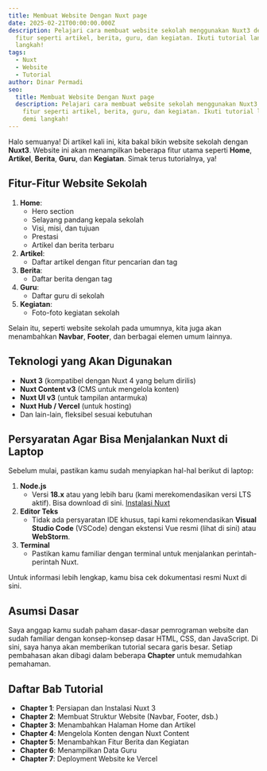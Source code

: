 ```yaml
---
title: Membuat Website Dengan Nuxt page
date: 2025-02-21T00:00:00.000Z
description: Pelajari cara membuat website sekolah menggunakan Nuxt3 dengan
  fitur seperti artikel, berita, guru, dan kegiatan. Ikuti tutorial langkah demi
  langkah!
tags:
  - Nuxt
  - Website
  - Tutorial
author: Dinar Permadi
seo:
  title: Membuat Website Dengan Nuxt page
  description: Pelajari cara membuat website sekolah menggunakan Nuxt3 dengan
    fitur seperti artikel, berita, guru, dan kegiatan. Ikuti tutorial langkah
    demi langkah!
---
```


Halo semuanya! Di artikel kali ini, kita bakal bikin website sekolah dengan **Nuxt3**. Website ini akan menampilkan beberapa fitur utama seperti **Home**, **Artikel**, **Berita**, **Guru**, dan **Kegiatan**. Simak terus tutorialnya, ya!

## Fitur-Fitur Website Sekolah

1. **Home**:
   - Hero section
   - Selayang pandang kepala sekolah
   - Visi, misi, dan tujuan
   - Prestasi
   - Artikel dan berita terbaru
2. **Artikel**:
   - Daftar artikel dengan fitur pencarian dan tag
3. **Berita**:
   - Daftar berita dengan tag
4. **Guru**:
   - Daftar guru di sekolah
5. **Kegiatan**:
   - Foto-foto kegiatan sekolah

Selain itu, seperti website sekolah pada umumnya, kita juga akan menambahkan **Navbar**, **Footer**, dan berbagai elemen umum lainnya.

## Teknologi yang Akan Digunakan

- **Nuxt 3** (kompatibel dengan Nuxt 4 yang belum dirilis)
- **Nuxt Content v3** (CMS untuk mengelola konten)
- **Nuxt UI v3** (untuk tampilan antarmuka)
- **Nuxt Hub / Vercel** (untuk hosting)
- Dan lain-lain, fleksibel sesuai kebutuhan

## Persyaratan Agar Bisa Menjalankan Nuxt di Laptop

Sebelum mulai, pastikan kamu sudah menyiapkan hal-hal berikut di laptop:

1. **Node.js**
   - Versi **18.x** atau yang lebih baru (kami merekomendasikan versi LTS aktif). Bisa download di sini. [Instalasi Nuxt](https://nuxt.com/docs/getting-started/installation)
2. **Editor Teks**
   - Tidak ada persyaratan IDE khusus, tapi kami rekomendasikan **Visual Studio Code** (VSCode) dengan ekstensi Vue resmi (lihat di sini) atau **WebStorm**.
3. **Terminal**
   - Pastikan kamu familiar dengan terminal untuk menjalankan perintah-perintah Nuxt.

Untuk informasi lebih lengkap, kamu bisa cek dokumentasi resmi Nuxt di sini.

## Asumsi Dasar

Saya anggap kamu sudah paham dasar-dasar pemrograman website dan sudah familiar dengan konsep-konsep dasar HTML, CSS, dan JavaScript. Di sini, saya hanya akan memberikan tutorial secara garis besar. Setiap pembahasan akan dibagi dalam beberapa **Chapter** untuk memudahkan pemahaman.

## Daftar Bab Tutorial
- **Chapter 1**: Persiapan dan Instalasi Nuxt 3
- **Chapter 2**: Membuat Struktur Website (Navbar, Footer, dsb.)
- **Chapter 3**: Menambahkan Halaman Home dan Artikel
- **Chapter 4**: Mengelola Konten dengan Nuxt Content
- **Chapter 5**: Menambahkan Fitur Berita dan Kegiatan
- **Chapter 6**: Menampilkan Data Guru
- **Chapter 7**: Deployment Website ke Vercel
